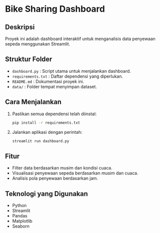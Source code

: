 # Bike Sharing Dashboard

## Deskripsi
Proyek ini adalah dashboard interaktif untuk menganalisis data penyewaan sepeda menggunakan Streamlit.

## Struktur Folder
- `dashboard.py` : Script utama untuk menjalankan dashboard.
- `requirements.txt` : Daftar dependensi yang diperlukan.
- `README.md` : Dokumentasi proyek ini.
- `data/` : Folder tempat menyimpan dataset.

## Cara Menjalankan
1. Pastikan semua dependensi telah diinstal:
   ```sh
   pip install -r requirements.txt
   ```
2. Jalankan aplikasi dengan perintah:
   ```sh
   streamlit run dashboard.py
   ```

## Fitur
- Filter data berdasarkan musim dan kondisi cuaca.
- Visualisasi penyewaan sepeda berdasarkan musim dan cuaca.
- Analisis pola penyewaan berdasarkan jam.

## Teknologi yang Digunakan
- Python
- Streamlit
- Pandas
- Matplotlib
- Seaborn
